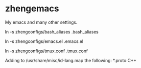 # zhengemacs
My emacs and many other settings.

ln -s zhengconfigs/bash_aliases .bash_aliases

ln -s zhengconfigs/emacs.el .emacs.el

ln -s zhengconfigs/tmux.conf .tmux.conf

Adding to /usr/share/misc/id-lang.map the following:
*.proto                 C++
